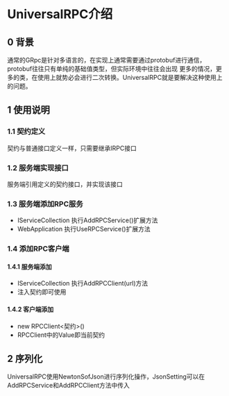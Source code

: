 ﻿# UniversalRPC介绍
## 0 背景
通常的GRpc是针对多语言的，在实现上通常需要通过protobuf进行通信，protobuf往往只有单纯的基础值类型，但实际环境中往往会出现
更多的情况，更多的类，在使用上就势必会进行二次转换。UniversalRPC就是要解决这种使用上的问题。
## 1 使用说明
### 1.1 契约定义
契约与普通接口定义一样，只需要继承IRPC接口
### 1.2 服务端实现接口
服务端引用定义的契约接口，并实现该接口
### 1.3 服务端添加RPC服务
- IServiceCollection 执行AddRPCService()扩展方法
- WebApplication 执行UseRPCService()扩展方法
### 1.4 添加RPC客户端
#### 1.4.1 服务端添加
- IServiceCollection 执行AddRPCClient(url)方法
- 注入契约即可使用
#### 1.4.2 客户端添加
- new RPCClient<契约>()
- RPCClient中的Value即当前契约
## 2 序列化
UniversalRPC使用NewtonSofJson进行序列化操作，JsonSetting可以在AddRPCService和AddRPCClient方法中传入